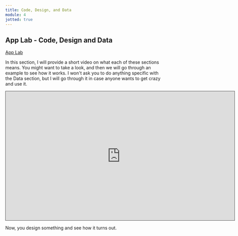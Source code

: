 ```yaml
---
title: Code, Design, and Data
module: 4
jotted: true
---
```



## App Lab - Code, Design and Data

[App Lab](https://code.org/educate/applab)

In this section, I will provide a short video on what each of these sections means. You might want to take a look, and then we will go through an example to see how it works.  I won't ask you to do anything specific with the Data section, but I will go through it in case anyone wants to get crazy and use it.

<iframe src="https://umontana.hosted.panopto.com/Panopto/Pages/Embed.aspx?id=085fd8f9-896f-48b3-899d-b0f4014f4a14&autoplay=false&offerviewer=true&showtitle=true&showbrand=true&captions=false&interactivity=none" height="405" width="720" style="border: 1px solid #464646;" allowfullscreen allow="autoplay" aria-label="Panopto Embedded Video Player"></iframe>

Now, you design something and see how it turns out.